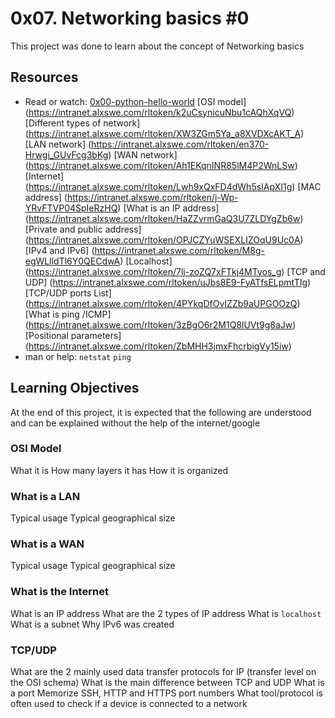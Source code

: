 # 0x07. Networking basics #0
This project was done to learn about the concept of Networking basics

## Resources
* Read or watch:
[0x00-python-hello-world](https://github.com/edward0rtiz/holbertonschool-higher_level_programming/tree/master/0x00-python-hello_world)
[OSI model] (https://intranet.alxswe.com/rltoken/k2uCsynicuNbu1cAQhXqVQ)
[Different types of network] (https://intranet.alxswe.com/rltoken/XW3ZGm5Ya_a8XVDXcAKT_A)
[LAN network] (https://intranet.alxswe.com/rltoken/en370-Hrwgi_GUvFcg3bKg)
[WAN network] (https://intranet.alxswe.com/rltoken/Ah1EKqnINR85lM4P2WnLSw)
[Internet] (https://intranet.alxswe.com/rltoken/Lwh9xQxFD4dWh5sIApXI1g)
[MAC address] (https://intranet.alxswe.com/rltoken/j-Wp-YRvFTVP04SpIeRzHQ)
[What is an IP address] (https://intranet.alxswe.com/rltoken/HaZZvrmGaQ3U7ZLDYgZb6w)
[Private and public address] (https://intranet.alxswe.com/rltoken/OPJCZYuWSEXLIZOqU9Uc0A)
[IPv4 and IPv6] (https://intranet.alxswe.com/rltoken/M8g-egWLlldTl6Y0QECdwA)
[Localhost] (https://intranet.alxswe.com/rltoken/7lj-zoZQ7xFTkj4MTyos_g)
[TCP and UDP] (https://intranet.alxswe.com/rltoken/uJbs8E9-FyATfsELpmtTIg)
[TCP/UDP ports List] (https://intranet.alxswe.com/rltoken/4PYkqDfOvIZZb9aUPGOOzQ)
[What is ping /ICMP] (https://intranet.alxswe.com/rltoken/3zBgO6r2M1Q8lUVt9g8aJw)
[Positional parameters] (https://intranet.alxswe.com/rltoken/ZbMHH3jmxFhcrbigVy15iw)
* man or help:
`netstat`
`ping`

## Learning Objectives
At the end of this project, it is expected that the following are understood and can be explained without the help of the internet/google

### OSI Model
What it is
How many layers it has
How it is organized

### What is a LAN
Typical usage
Typical geographical size

### What is a WAN
Typical usage
Typical geographical size

### What is the Internet
What is an IP address
What are the 2 types of IP address
What is `localhost`
What is a subnet
Why IPv6 was created

### TCP/UDP
What are the 2 mainly used data transfer protocols for IP (transfer level on the OSI schema)
What is the main difference between TCP and UDP
What is a port
Memorize SSH, HTTP and HTTPS port numbers
What tool/protocol is often used to check if a device is connected to a network
